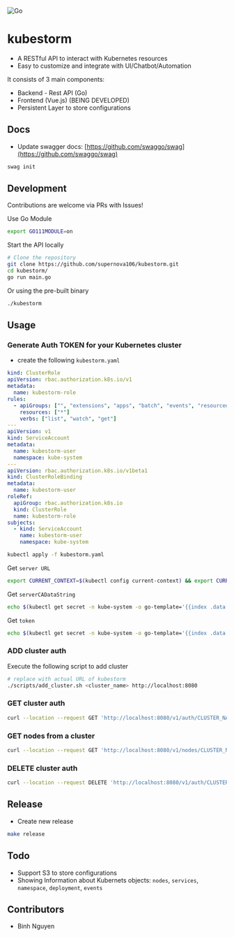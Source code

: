 ![Go](https://github.com/supernova106/kubestorm/workflows/Go/badge.svg?branch=master)

# kubestorm

- A RESTful API to interact with Kubernetes resources
- Easy to customize and integrate with UI/Chatbot/Automation

It consists of 3 main components:

- Backend - Rest API (Go)
- Frontend (Vue.js) (BEING DEVELOPED)
- Persistent Layer to store configurations

## Docs

- Update swagger docs: [https://github.com/swaggo/swag](https://github.com/swaggo/swag)

```sh
swag init
```

## Development

Contributions are welcome via PRs with Issues!

Use Go Module

```sh
export GO111MODULE=on
```

Start the API locally

```bash
# Clone the repository
git clone https://github.com/supernova106/kubestorm.git
cd kubestorm/
go run main.go
```

Or using the pre-built binary

```sh
./kubestorm
```

## Usage

### Generate Auth TOKEN for your Kubernetes cluster

- create the following `kubestorm.yaml`

```yaml
kind: ClusterRole
apiVersion: rbac.authorization.k8s.io/v1
metadata:
  name: kubestorm-role
rules:
  - apiGroups: ["", "extensions", "apps", "batch", "events", "resourcequotas"]
    resources: ["*"]
    verbs: ["list", "watch", "get"]
---
apiVersion: v1
kind: ServiceAccount
metadata:
  name: kubestorm-user
  namespace: kube-system
---
apiVersion: rbac.authorization.k8s.io/v1beta1
kind: ClusterRoleBinding
metadata:
  name: kubestorm-user
roleRef:
  apiGroup: rbac.authorization.k8s.io
  kind: ClusterRole
  name: kubestorm-role
subjects:
  - kind: ServiceAccount
    name: kubestorm-user
    namespace: kube-system
```

```sh
kubectl apply -f kubestorm.yaml
```

Get `server URL`

```sh
export CURRENT_CONTEXT=$(kubectl config current-context) && export CURRENT_CLUSTER=$(kubectl config view -o go-template="{{\$curr_context := \"$CURRENT_CONTEXT\" }}{{range .contexts}}{{if eq .name \$curr_context}}{{.context.cluster}}{{end}}{{end}}") && echo $(kubectl config view -o go-template="{{\$cluster_context := \"$CURRENT_CLUSTER\"}}{{range .clusters}}{{if eq .name \$cluster_context}}{{.cluster.server}}{{end}}{{end}}")
```

Get `serverCADataString`

```sh
echo $(kubectl get secret -n kube-system -o go-template='{{index .data "ca.crt" }}' $(kubectl get sa kubestorm-user -n kube-system -o go-template="{{range .secrets}}{{.name}}{{end}}"))
```

Get `token`

```sh
echo $(kubectl get secret -n kube-system -o go-template='{{index .data "token" }}' $(kubectl get sa kubestorm-user -n kube-system -o go-template="{{range .secrets}}{{.name}}{{end}}")) | base64 --decode
```

### ADD cluster auth

Execute the following script to add cluster

```bash
# replace with actual URL of kubestorm
./scripts/add_cluster.sh <cluster_name> http://localhost:8080
```

### GET cluster auth

```sh
curl --location --request GET 'http://localhost:8080/v1/auth/CLUSTER_NAME'
```

### GET nodes from a cluster

```sh
curl --location --request GET 'http://localhost:8080/v1/nodes/CLUSTER_NAME'
```

### DELETE cluster auth

```sh
curl --location --request DELETE 'http://localhost:8080/v1/auth/CLUSTER_NAME'
```

## Release

- Create new release

```sh
make release
```

## Todo

- Support S3 to store configurations
- Showing Information about Kubernets objects: `nodes`, `services`, `namespace`, `deployment`, `events`

## Contributors

- Binh Nguyen
